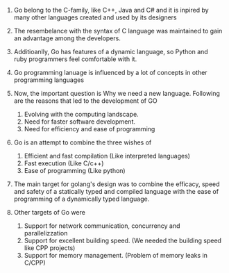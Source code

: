 1. Go belong to the C-family, like C++, Java and C# and it is inpired by many other languages created and used by its designers

2. The resembelance with the syntax of C language was maintained to gain an advantage among the developers.

3. Additioanlly, Go has features of a dynamic language, so Python and ruby programmers feel comfortable with it.

4. Go programming lanuage is influenced by a lot of concepts in other programming languages

5. Now, the important question is Why we need a new language. Following are the reasons that led to the development of GO
    
    1. Evolving with the computing landscape.
    2. Need for faster software development.
    3. Need for efficiency and ease of programming

6. Go is an attempt to combine the three wishes of 

    1. Efficient and fast compilation (Like interpreted languages)
    2. Fast execution (Like C/c++)
    3. Ease of programming (Like python)

7. The main target for golang's design was to combine the efficacy, speed and safety of a statically typed and compiled language 
    with the ease of programming of a dynamically typed language.

8. Other targets of Go were

    1. Support for network communication, concurrency and parallelizzation
    2. Support for excellent building speed. (We needed the building speed like CPP projects)
    3. Support for memory management. (Problem of memory leaks in C/CPP)

